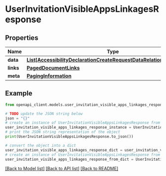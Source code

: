 # UserInvitationVisibleAppsLinkagesResponse


## Properties

Name | Type | Description | Notes
------------ | ------------- | ------------- | -------------
**data** | [**List[AccessibilityDeclarationCreateRequestDataRelationshipsAppData]**](AccessibilityDeclarationCreateRequestDataRelationshipsAppData.md) |  | 
**links** | [**PagedDocumentLinks**](PagedDocumentLinks.md) |  | 
**meta** | [**PagingInformation**](PagingInformation.md) |  | [optional] 

## Example

```python
from openapi_client.models.user_invitation_visible_apps_linkages_response import UserInvitationVisibleAppsLinkagesResponse

# TODO update the JSON string below
json = "{}"
# create an instance of UserInvitationVisibleAppsLinkagesResponse from a JSON string
user_invitation_visible_apps_linkages_response_instance = UserInvitationVisibleAppsLinkagesResponse.from_json(json)
# print the JSON string representation of the object
print(UserInvitationVisibleAppsLinkagesResponse.to_json())

# convert the object into a dict
user_invitation_visible_apps_linkages_response_dict = user_invitation_visible_apps_linkages_response_instance.to_dict()
# create an instance of UserInvitationVisibleAppsLinkagesResponse from a dict
user_invitation_visible_apps_linkages_response_from_dict = UserInvitationVisibleAppsLinkagesResponse.from_dict(user_invitation_visible_apps_linkages_response_dict)
```
[[Back to Model list]](../README.md#documentation-for-models) [[Back to API list]](../README.md#documentation-for-api-endpoints) [[Back to README]](../README.md)


